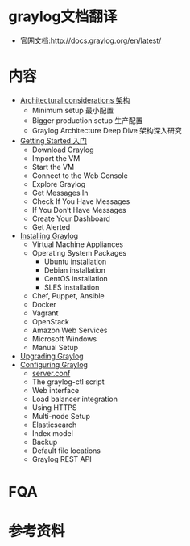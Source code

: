 # graylog文档翻译
- 官网文档:http://docs.graylog.org/en/latest/

# 内容
- [Architectural considerations 架构](https://github.com/mds1455975151/tools/blob/master/graylog/docs/01-architecture.md)
  - Minimum setup 最小配置
  - Bigger production setup 生产配置
  - Graylog Architecture Deep Dive 架构深入研究
- [Getting Started 入门](https://github.com/mds1455975151/tools/blob/master/graylog/docs/02-getting_started.md)
  - Download Graylog
  - Import the VM
  - Start the VM
  - Connect to the Web Console
  - Explore Graylog
  - Get Messages In
  - Check If You Have Messages
  - If You Don’t Have Messages
  - Create Your Dashboard
  - Get Alerted
- [Installing Graylog](https://github.com/mds1455975151/tools/blob/master/graylog/docs/03-installation.md)
  - Virtual Machine Appliances
  - Operating System Packages
    - Ubuntu installation
    - Debian installation
    - CentOS installation
    - SLES installation
  - Chef, Puppet, Ansible
  - Docker
  - Vagrant
  - OpenStack
  - Amazon Web Services
  - Microsoft Windows
  - Manual Setup
- [Upgrading Graylog](https://github.com/mds1455975151/tools/blob/master/graylog/docs/06-upgrade.md)
- [Configuring Graylog](https://github.com/mds1455975151/tools/blob/master/graylog/docs/07-configuration.md)
  - [server.conf](https://github.com/mds1455975151/tools/blob/master/graylog/docs/07-configuration-server.conf.md)
  - The graylog-ctl script
  - Web interface
  - Load balancer integration
  - Using HTTPS
  - Multi-node Setup
  - Elasticsearch
  - Index model
  - Backup
  - Default file locations
  - Graylog REST API
# FQA
# 参考资料

